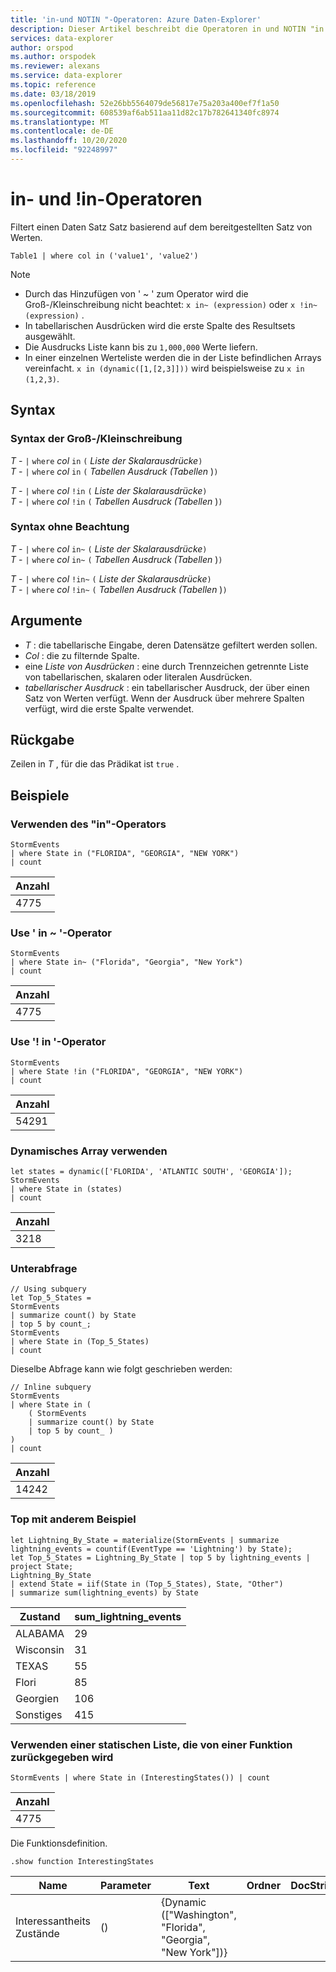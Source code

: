 ```yaml
---
title: 'in-und NOTIN "-Operatoren: Azure Daten-Explorer'
description: Dieser Artikel beschreibt die Operatoren in und NOTIN "in Azure Daten-Explorer.
services: data-explorer
author: orspod
ms.author: orspodek
ms.reviewer: alexans
ms.service: data-explorer
ms.topic: reference
ms.date: 03/18/2019
ms.openlocfilehash: 52e26bb5564079de56817e75a203a400ef7f1a50
ms.sourcegitcommit: 608539af6ab511aa11d82c17b782641340fc8974
ms.translationtype: MT
ms.contentlocale: de-DE
ms.lasthandoff: 10/20/2020
ms.locfileid: "92248997"
---
```

# <a name="in-and-in-operators"></a>in- und !in-Operatoren

Filtert einen Daten Satz Satz basierend auf dem bereitgestellten Satz von Werten.

```kusto
Table1 | where col in ('value1', 'value2')
```

> [!NOTE]
> * Durch das Hinzufügen von ' ~ ' zum Operator wird die Groß-/Kleinschreibung nicht beachtet: `x in~ (expression)` oder `x !in~ (expression)` .
> * In tabellarischen Ausdrücken wird die erste Spalte des Resultsets ausgewählt.
> * Die Ausdrucks Liste kann bis zu `1,000,000` Werte liefern.
> * In einer einzelnen Werteliste werden die in der Liste befindlichen Arrays vereinfacht. `x in (dynamic([1,[2,3]]))` wird beispielsweise zu `x in (1,2,3)`.
 
## <a name="syntax"></a>Syntax

### <a name="case-sensitive-syntax"></a>Syntax der Groß-/Kleinschreibung

*T* - `|` `where` *col* `in` `(` *Liste der Skalarausdrücke*`)`   
*T* - `|` `where` *col* `in` `(` *Tabellen Ausdruck (Tabellen* )`)`   
 
*T* - `|` `where` *col* `!in` `(` *Liste der Skalarausdrücke*`)`  
*T* - `|` `where` *col* `!in` `(` *Tabellen Ausdruck (Tabellen* )`)`   

### <a name="case-insensitive-syntax"></a>Syntax ohne Beachtung

*T* - `|` `where` *col* `in~` `(` *Liste der Skalarausdrücke*`)`   
*T* - `|` `where` *col* `in~` `(` *Tabellen Ausdruck (Tabellen* )`)`   
 
*T* - `|` `where` *col* `!in~` `(` *Liste der Skalarausdrücke*`)`  
*T* - `|` `where` *col* `!in~` `(` *Tabellen Ausdruck (Tabellen* )`)`   

## <a name="arguments"></a>Argumente

* *T* : die tabellarische Eingabe, deren Datensätze gefiltert werden sollen.
* *Col* : die zu filternde Spalte.
* eine *Liste von Ausdrücken* : eine durch Trennzeichen getrennte Liste von tabellarischen, skalaren oder literalen Ausdrücken.
* *tabellarischer Ausdruck* : ein tabellarischer Ausdruck, der über einen Satz von Werten verfügt. Wenn der Ausdruck über mehrere Spalten verfügt, wird die erste Spalte verwendet.

## <a name="returns"></a>Rückgabe

Zeilen in *T* , für die das Prädikat ist `true` .

## <a name="examples"></a>Beispiele  

### <a name="use-in-operator"></a>Verwenden des "in"-Operators

<!-- csl: https://help.kusto.windows.net:443/Samples -->
```kusto
StormEvents 
| where State in ("FLORIDA", "GEORGIA", "NEW YORK") 
| count
```

|Anzahl|
|---|
|4775|  

### <a name="use-in-operator"></a>Use ' in ~ '-Operator  

<!-- csl: https://help.kusto.windows.net:443/Samples -->
```kusto
StormEvents 
| where State in~ ("Florida", "Georgia", "New York") 
| count
```

|Anzahl|
|---|
|4775|  

### <a name="use-in-operator"></a>Use '! in '-Operator

<!-- csl: https://help.kusto.windows.net:443/Samples -->
```kusto
StormEvents 
| where State !in ("FLORIDA", "GEORGIA", "NEW YORK") 
| count
```

|Anzahl|
|---|
|54291|  


### <a name="use-dynamic-array"></a>Dynamisches Array verwenden

<!-- csl: https://help.kusto.windows.net:443/Samples -->
```kusto
let states = dynamic(['FLORIDA', 'ATLANTIC SOUTH', 'GEORGIA']);
StormEvents 
| where State in (states)
| count
```

|Anzahl|
|---|
|3218|

### <a name="subquery"></a>Unterabfrage

<!-- csl: https://help.kusto.windows.net:443/Samples -->
```kusto
// Using subquery
let Top_5_States = 
StormEvents
| summarize count() by State
| top 5 by count_; 
StormEvents 
| where State in (Top_5_States) 
| count
```

Dieselbe Abfrage kann wie folgt geschrieben werden:

<!-- csl: https://help.kusto.windows.net:443/Samples -->
```kusto
// Inline subquery 
StormEvents 
| where State in (
    ( StormEvents
    | summarize count() by State
    | top 5 by count_ )
) 
| count
```

|Anzahl|
|---|
|14242|  

### <a name="top-with-other-example"></a>Top mit anderem Beispiel

<!-- csl: https://help.kusto.windows.net:443/Samples -->
```kusto
let Lightning_By_State = materialize(StormEvents | summarize lightning_events = countif(EventType == 'Lightning') by State);
let Top_5_States = Lightning_By_State | top 5 by lightning_events | project State; 
Lightning_By_State
| extend State = iif(State in (Top_5_States), State, "Other")
| summarize sum(lightning_events) by State 
```

| Zustand     | sum_lightning_events |
|-----------|----------------------|
| ALABAMA   | 29                   |
| Wisconsin | 31                   |
| TEXAS     | 55                   |
| Flori   | 85                   |
| Georgien   | 106                  |
| Sonstiges     | 415                  |

### <a name="use-a-static-list-returned-by-a-function"></a>Verwenden einer statischen Liste, die von einer Funktion zurückgegeben wird

<!-- csl: https://help.kusto.windows.net:443/Samples -->
```kusto
StormEvents | where State in (InterestingStates()) | count

```

|Anzahl|
|---|
|4775|  

Die Funktionsdefinition.

<!-- csl: https://help.kusto.windows.net:443/Samples -->
```kusto
.show function InterestingStates
```

|Name|Parameter|Text|Ordner|DocString|
|---|---|---|---|---|
|Interessantheits Zustände|()|{Dynamic (["Washington", "Florida", "Georgia", "New York"])}
